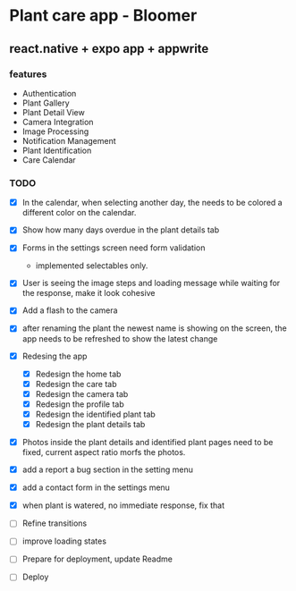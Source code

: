 # Plant care app - Bloomer

## react.native  + expo app + appwrite

### features

- Authentication
- Plant Gallery
- Plant Detail View
- Camera Integration
- Image Processing
- Notification Management
- Plant Identification
- Care Calendar

### TODO

- [x] In the calendar, when selecting another day, the needs to be colored a different color on the calendar.
- [x] Show how many days overdue in the plant details tab
- [x] Forms in the settings screen need form validation
  - implemented selectables only.
- [x] User is seeing the image steps and loading message while waiting for the response, make it look cohesive
- [x] Add a flash to the camera
- [x] after renaming the plant the newest name is showing on the screen, the app needs to be refreshed to show the latest change

- [x] Redesing the app
  - [x] Redesign the home tab
  - [x] Redesign the care tab
  - [x] Redesign the camera tab
  - [x] Redesign the profile tab
  - [x] Redesign the identified plant tab
  - [x] Redesign the plant details tab

- [x] Photos inside the plant details and identified plant pages need to be fixed, current aspect ratio morfs the photos.
- [x] add a report a bug section in the setting menu
- [x] add a contact form in the settings menu
- [x] when plant is watered, no immediate response, fix that
- [ ] Refine transitions
- [ ] improve loading states
- [ ] Prepare for deployment, update Readme
- [ ] Deploy
